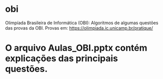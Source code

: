 # obi
Olimpíada Brasileira de Informática (OBI): Algoritmos de algumas questões das provas da OBI. Provas em: https://olimpiada.ic.unicamp.br/pratique/

# O arquivo Aulas_OBI.pptx contém explicações das principais questões. 

